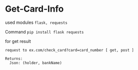 # Get-Card-Info
used modules ```flask, requests```

Command ```pip install flask requests```

for get result
```
request to ex.com/check_card?card=card_number [ get, post ]

Returns:
  Json: (holder, bankName)
```
